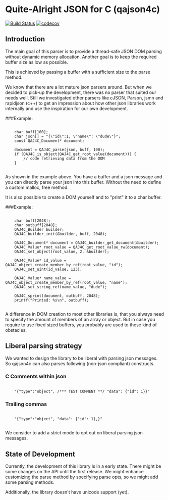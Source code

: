# Quite-Alright JSON for C (qajson4c)

[![Build Status](https://travis-ci.org/USESystemEngineeringBV/qajson4c.svg?branch=ansi-fying)](https://travis-ci.org/USESystemEngineeringBV/qajson4c) [![codecov](https://codecov.io/gh/USESystemEngineeringBV/qajson4c/branch/master/graph/badge.svg)](https://codecov.io/gh/USESystemEngineeringBV/qajson4c)

## Introduction

The main goal of this parser is to provide a thread-safe JSON DOM parsing without dynamic memory allocation.
Another goal is to keep the required buffer size as low as possible.

This is achieved by passing a buffer with a sufficient size to the parse method.

We know that there are a lot mature json parsers around. But when we decided to pick-up the development, there was no parser that suited our needs well. Still we investigated other parsers like cJSON, Parson, jsmn and rapidjson (c++) to get an impression about how other json libraries work internally and use the inspiration for our own development.


###Example:
```

	char buff[100];
	char json[] = "{\"id\":1, \"name\": \"dude\"}";
	const QAJ4C_Document* document;
	
	document = QAJ4C_parse(json, buff, 100);
	if (QAJ4C_is_object(QAJ4C_get_root_value(document))) {
		// code retrieving data from the DOM
	}
	
```

As shown in the example above. You have a buffer and a json message and you can directly parse your json into this
buffer. Without the need to define a custom malloc, free method.

It is also possible to create a DOM yourself and to "print" it to a char buffer.

###Example:
```
	
	char buff[2048];
	char outbuff[2048];
	QAJ4C_Builder builder;
	QAJ4C_builder_init(&builder, buff, 2048);

	QAJ4C_Document* document = QAJ4C_builder_get_document(&builder);
	QAJ4C_Value* root_value = QAJ4C_get_root_value_rw(document);
	QAJ4C_set_object(root_value, 2, &builder);

	QAJ4C_Value* id_value = QAJ4C_object_create_member_by_ref(root_value, "id");
	QAJ4C_set_uint(id_value, 123);

    QAJ4C_Value* name_value = QAJ4C_object_create_member_by_ref(root_value, "name");
    QAJ4C_set_string_ref(name_value, "dude");

	QAJ4C_sprint(document, outbuff, 2048);
	printf("Printed: %s\n", outbuff);
	

```

A difference in DOM creation to most other libraries is, that you always need to specify the amount of members of an array or object. But in case you require to use fixed sized buffers, you probably are used to these kind of obstacles.

## Liberal parsing strategy

We wanted to design the library to be liberal with parsing json messages. So qajson4c can also parses following (non-json compliant) constructs.


### C Comments within json
```

	"{"type":"object", /*** TEST COMMENT **/ "data": {"id": 1}}"

```

### Trailing commas
```

	"{"type":"object", "data": {"id": 1},}"
	
```

We consider to add a strict mode to opt out on liberal parsing json messages.


## State of Development

Currently, the development of this library is in a early state. There might be some changes on the API until the first release. We might enhance customizing the parse method by specifying parse opts, so we might add some parsing methods.

Additionally, the library doesn't have unicode support (yet).
